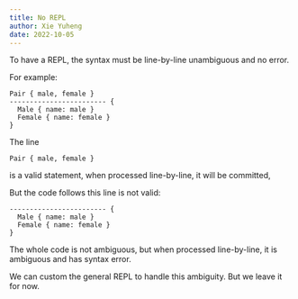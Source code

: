 ```yaml
---
title: No REPL
author: Xie Yuheng
date: 2022-10-05
---
```


To have a REPL, the syntax must be line-by-line unambiguous and no error.

For example:

```
Pair { male, female }
------------------------ {
  Male { name: male }
  Female { name: female }
}
```

The line

```
Pair { male, female }
```

is a valid statement,
when processed line-by-line,
it will be committed,

But the code follows this line is not valid:

```
------------------------ {
  Male { name: male }
  Female { name: female }
}
```

The whole code is not ambiguous,
but when processed line-by-line,
it is ambiguous and has syntax error.

We can custom the general REPL to handle this ambiguity.
But we leave it for now.
